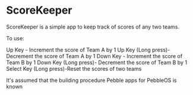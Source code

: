 ScoreKeeper
=======

ScoreKeeper is a simple app to keep track of scores of any two teams. 

To use:

Up Key - 				Increment the score of Team A by 1
Up Key (Long press)-	Decrement the score of Team A by 1
Down Key - 				Increment the score of Team B by 1
Down Key (Long press)-	Decrement the score of Team B by 1
Select Key (Long press)-Reset the scores of two teams


It's assumed that the building procedure Pebble apps for PebbleOS is known 